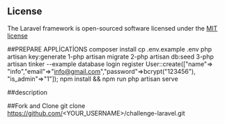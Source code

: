 
## License

The Laravel framework is open-sourced software licensed under the [MIT license](https://opensource.org/licenses/MIT)

##PREPARE APPLİCATİONS
composer install
cp .env.example .env
php artisan key:generate
 1-php artisan migrate
 2-php artisan db:seed
 3-php artisan tinker 
--example database login register
User::create(["name"=> "info","email"=>"info@gmail.com","password"=>bcrypt("123456"), "is_admin"=>"1"]);
npm install && npm run
php artisan serve

##description

##Fork and Clone
git clone https://github.com/<YOUR_USERNAME>/challenge-laravel.git


